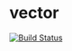 # vector
[![Build Status](https://travis-ci.org/rtv22/vector.svg?branch=master)](https://travis-ci.org/rtv22/vector)
